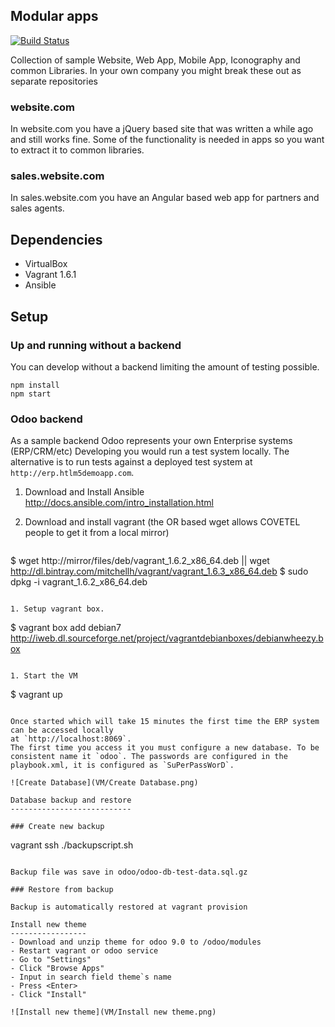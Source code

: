 ## Modular apps

[![Build Status](https://travis-ci.org/ignorethegap/modular-apps.svg)](https://travis-ci.org/ignorethegap/modular-apps)

Collection of sample Website, Web App, Mobile App, Iconography and common Libraries.
In your own company you might break these out as separate repositories

### website.com

In website.com you have a jQuery based site that was written a while ago and still works fine.
Some of the functionality is needed in apps so you want to extract it to common libraries.

### sales.website.com

In sales.website.com you have an Angular based web app for partners and sales agents.


Dependencies
------------

* VirtualBox
* Vagrant 1.6.1
* Ansible

Setup
-----

### Up and running without a backend

You can develop without a backend limiting the amount of testing possible.

```
npm install
npm start
```

### Odoo backend

As a sample backend Odoo represents your own Enterprise systems (ERP/CRM/etc)
Developing you would run a test system locally. The alternative is to run tests
against a deployed test system at `http://erp.htlm5demoapp.com`.

1. Download and Install Ansible http://docs.ansible.com/intro_installation.html


1. Download and install vagrant (the OR based wget allows COVETEL people to get it from a local mirror)

   ```
$ wget http://mirror/files/deb/vagrant_1.6.2_x86_64.deb || wget http://dl.bintray.com/mitchellh/vagrant/vagrant_1.6.3_x86_64.deb
$ sudo dpkg -i vagrant_1.6.2_x86_64.deb

   ```

1. Setup vagrant box.

   ```
$ vagrant box add debian7 http://iweb.dl.sourceforge.net/project/vagrantdebianboxes/debianwheezy.box

   ```

1. Start the VM

   ```
$ vagrant up
   ```

Once started which will take 15 minutes the first time the ERP system can be accessed locally
at `http://localhost:8069`.   
The first time you access it you must configure a new database. To be consistent name it `odoo`. The passwords are configured in the playbook.xml, it is configured as `SuPerPassWorD`.

![Create Database](VM/Create Database.png)

Database backup and restore
---------------------------

### Create new backup
```
vagrant ssh
./backupscript.sh 
```

Backup file was save in odoo/odoo-db-test-data.sql.gz

### Restore from backup

Вackup is automatically restored at vagrant provision

Install new theme
-----------------
- Download and unzip theme for odoo 9.0 to /odoo/modules
- Restart vagrant or odoo service
- Go to "Settings"
- Click "Browse Apps"
- Input in search field theme`s name
- Press <Enter>
- Click "Install"

![Install new theme](VM/Install new theme.png)